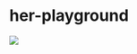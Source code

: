 # her-playground
<img src="https://images.unsplash.com/photo-1581833971358-2c8b550f87b3?ixlib=rb-1.2.1&ixid=eyJhcHBfaWQiOjEyMDd9&auto=format&fit=crop&w=2251&q=80"/>
